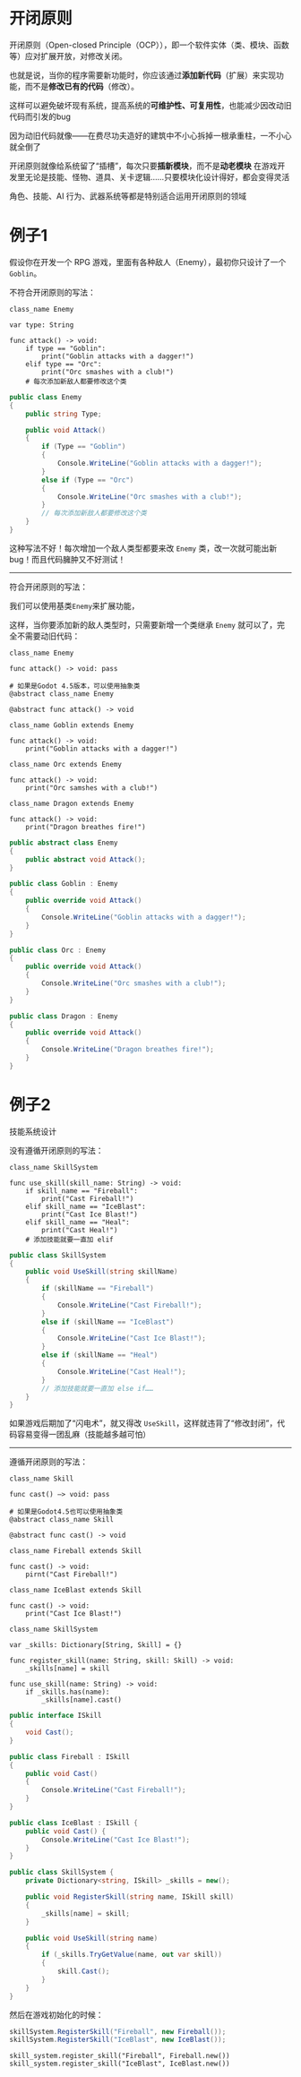 # 开闭原则

开闭原则（Open-closed Principle（OCP）），即一个软件实体（类、模块、函数等）应对扩展开放，对修改关闭。

也就是说，当你的程序需要新功能时，你应该通过**添加新代码**（扩展）来实现功能，而不是**修改已有的代码**（修改）。

这样可以避免破坏现有系统，提高系统的**可维护性、可复用性**，也能减少因改动旧代码而引发的bug

因为动旧代码就像——在费尽功夫造好的建筑中不小心拆掉一根承重柱，一不小心就全倒了



开闭原则就像给系统留了“插槽”，每次只要**插新模块**，而不是**动老模块**
在游戏开发里无论是技能、怪物、道具、关卡逻辑……只要模块化设计得好，都会变得灵活

角色、技能、AI 行为、武器系统等都是特别适合运用开闭原则的领域

# 例子1

假设你在开发一个 RPG 游戏，里面有各种敌人（Enemy），最初你只设计了一个 `Goblin`。



不符合开闭原则的写法：

```gdscript
class_name Enemy

var type: String

func attack() -> void:
    if type == "Goblin":
        print("Goblin attacks with a dagger!")
    elif type == "Orc":
        print("Orc smashes with a club!")
    # 每次添加新敌人都要修改这个类
```

```csharp
public class Enemy
{
    public string Type;

    public void Attack()
    {
        if (Type == "Goblin")
        {
            Console.WriteLine("Goblin attacks with a dagger!");
        }
        else if (Type == "Orc")
        {
            Console.WriteLine("Orc smashes with a club!");
        }
        // 每次添加新敌人都要修改这个类
    }
}
```

这种写法不好！每次增加一个敌人类型都要来改 `Enemy` 类，改一次就可能出新 bug！而且代码臃肿又不好测试！

***

符合开闭原则的写法：

我们可以使用基类`Enemy`来扩展功能，

这样，当你要添加新的敌人类型时，只需要新增一个类继承 `Enemy` 就可以了，完全不需要动旧代码：

```gdscript
class_name Enemy

func attack() -> void: pass

# 如果是Godot 4.5版本，可以使用抽象类
@abstract class_name Enemy

@abstract func attack() -> void

class_name Goblin extends Enemy

func attack() -> void:
    print("Goblin attacks with a dagger!")
    
class_name Orc extends Enemy

func attack() -> void:
    print("Orc samshes with a club!")
    
class_name Dragon extends Enemy

func attack() -> void:
    print("Dragon breathes fire!")
```

```csharp
public abstract class Enemy
{
    public abstract void Attack();
}

public class Goblin : Enemy
{
    public override void Attack()
    {
        Console.WriteLine("Goblin attacks with a dagger!");
    }
}

public class Orc : Enemy
{
    public override void Attack()
    {
        Console.WriteLine("Orc smashes with a club!");
    }
}

public class Dragon : Enemy
{
    public override void Attack()
    {
        Console.WriteLine("Dragon breathes fire!");
    }
}
```



# 例子2

技能系统设计



没有遵循开闭原则的写法：

```gdscript
class_name SkillSystem

func use_skill(skill_name: String) -> void:
    if skill_name == "Fireball":
        print("Cast Fireball!")
    elif skill_name == "IceBlast":
        print("Cast Ice Blast!")
    elif skill_name == "Heal":
        print("Cast Heal!")
    # 添加技能就要一直加 elif
```

```csharp
public class SkillSystem 
{
    public void UseSkill(string skillName) 
    {
        if (skillName == "Fireball") 
        {
            Console.WriteLine("Cast Fireball!");
        } 
        else if (skillName == "IceBlast") 
        {
            Console.WriteLine("Cast Ice Blast!");
        }
        else if (skillName == "Heal") 
        {
            Console.WriteLine("Cast Heal!");
        }
        // 添加技能就要一直加 else if……
    }
}

```

如果游戏后期加了“闪电术”，就又得改 `UseSkill`，这样就违背了“修改封闭”，代码容易变得一团乱麻（技能越多越可怕）



***

遵循开闭原则的写法：

```gdscript
class_name Skill

func cast() —> void: pass

# 如果是Godot4.5也可以使用抽象类
@abstract class_name Skill

@abstract func cast() -> void

class_name Fireball extends Skill

func cast() -> void:
    pirnt("Cast Fireball!")
    
class_name IceBlast extends Skill

func cast() -> void:
    print("Cast Ice Blast!")
    
class_name SkillSystem

var _skills: Dictionary[String, Skill] = {}

func register_skill(name: String, skill: Skill) -> void:
    _skills[name] = skill
    
func use_skill(name: String) -> void:
    if _skills.has(name):
        _skills[name].cast()
```

```csharp
public interface ISkill 
{
    void Cast();
}

public class Fireball : ISkill 
{
    public void Cast() 
    {
        Console.WriteLine("Cast Fireball!");
    }
}

public class IceBlast : ISkill {
    public void Cast() {
        Console.WriteLine("Cast Ice Blast!");
    }
}

public class SkillSystem {
    private Dictionary<string, ISkill> _skills = new();

    public void RegisterSkill(string name, ISkill skill) 
    {
        _skills[name] = skill;
    }

    public void UseSkill(string name) 
    {
        if (_skills.TryGetValue(name, out var skill)) 
        {
            skill.Cast();
        }
    }
}
```

然后在游戏初始化的时候：

```csharp
skillSystem.RegisterSkill("Fireball", new Fireball());
skillSystem.RegisterSkill("IceBlast", new IceBlast());
```

```gdscript
skill_system.register_skill("Fireball", Fireball.new())
skill_system.register_skill("IceBlast", IceBlast.new())
```


